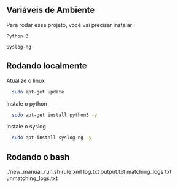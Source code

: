 
## Variáveis de Ambiente

Para rodar esse projeto, você vai precisar instalar :

`Python 3 `

`Syslog-ng`


## Rodando localmente

Atualize o linux

```bash
  sudo apt-get update
```

Instale o python

```bash
  sudo apt-get install python3 -y
```

Instale o syslog

```bash
  sudo apt-install syslog-ng -y
```

## Rodando o bash
./new_manual_run.sh rule.xml log.txt output.txt matching_logs.txt unmatching_logs.txt
